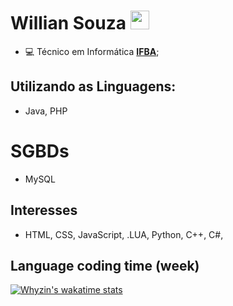 
# Willian Souza <img src="https://raw.githubusercontent.com/iampavangandhi/iampavangandhi/master/gifs/Hi.gif" width="30px">

* 💻 Técnico em Informática **[IFBA](https://portal.ifba.edu.br/)**;

## Utilizando as Linguagens:
* Java, PHP

# SGBDs
* MySQL

## Interesses
* HTML, CSS, JavaScript, .LUA, Python, C++, C#,

## Language coding time (week)

[![Whyzin's wakatime stats](https://github-readme-stats.vercel.app/api/wakatime?username=@williansz&theme=dark)](https://github.com/anuraghazra/github-readme-stats)

